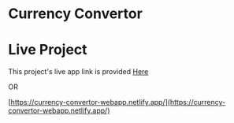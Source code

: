 # Currency Convertor

# Live Project

This project's live app link is provided [Here](https://currency-convertor-webapp.netlify.app/)

OR

[https://currency-convertor-webapp.netlify.app/](https://currency-convertor-webapp.netlify.app/)
